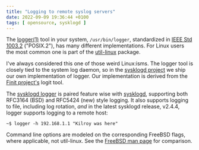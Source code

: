 ```yaml
---
title: "Logging to remote syslog servers"
date: 2022-09-09 19:36:44 +0100
tags: [ opensource, sysklogd ]
---
```


The [logger(1)][1] tool in your system, `/usr/bin/logger`, standardized in
[IEEE Std 1003.2][2] ("POSIX.2"), has many different implementations.  For
Linux users the most common one is part of the [util-linux][3] package.

I've always considered this one of those weird Linux:isms.  The logger tool is
closely tied to the system log daemon, so in the [sysklogd project][4] we ship
our own implementation of logger.  Our implementation is derived from the
[Finit project's][5] logit tool.

The [sysklogd logger][1] is paired feature wise with [sysklogd][4], supporting
both RFC3164 (BSD) and RFC5424 (new) style logging.  It also supports logging
to file, including log rotation, *and* in the latest sysklogd release, v2.4.4,
logger supports logging to a remote host:

```shell
~$ logger -h 192.168.1.1 "Kilroy was here"
```

Command line options are modeled on the corresponding FreeBSD flags, where
applicable, not util-linux.  See the [FreeBSD man page][6] for comparison.

[1]: https://man.troglobit.com/man1/logger.1.htm
[2]: https://pubs.opengroup.org/onlinepubs/9699919799/utilities/logger.html
[3]: https://www.kernel.org/pub/linux/utils/util-linux/
[4]: https://github.com/troglobit/sysklogd/
[5]: https://github.com/troglobit/finit/
[6]: https://www.freebsd.org/cgi/man.cgi?query=logger&apropos=0&sektion=0&manpath=FreeBSD+13.1-RELEASE+and+Ports&arch=default&format=html
